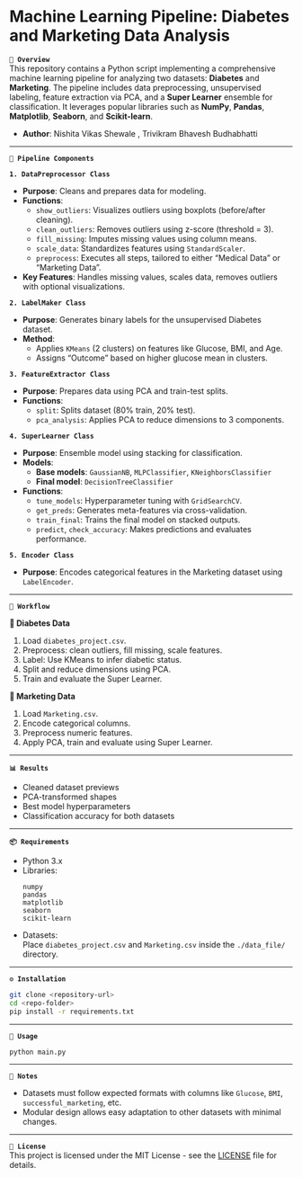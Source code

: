 # Machine Learning Pipeline: Diabetes and Marketing Data Analysis

**`📌 Overview`**  
This repository contains a Python script implementing a comprehensive machine learning pipeline for analyzing two datasets: **Diabetes** and **Marketing**. The pipeline includes data preprocessing, unsupervised labeling, feature extraction via PCA, and a **Super Learner** ensemble for classification. It leverages popular libraries such as **NumPy**, **Pandas**, **Matplotlib**, **Seaborn**, and **Scikit-learn**.

- **Author**: Nishita Vikas Shewale , Trivikram Bhavesh Budhabhatti

---

**`🔧 Pipeline Components`**

**`1. DataPreprocessor Class`**
- **Purpose**: Cleans and prepares data for modeling.
- **Functions**:
  - `show_outliers`: Visualizes outliers using boxplots (before/after cleaning).
  - `clean_outliers`: Removes outliers using z-score (threshold = 3).
  - `fill_missing`: Imputes missing values using column means.
  - `scale_data`: Standardizes features using `StandardScaler`.
  - `preprocess`: Executes all steps, tailored to either “Medical Data” or “Marketing Data”.
- **Key Features**: Handles missing values, scales data, removes outliers with optional visualizations.

**`2. LabelMaker Class`**
- **Purpose**: Generates binary labels for the unsupervised Diabetes dataset.
- **Method**: 
  - Applies `KMeans` (2 clusters) on features like Glucose, BMI, and Age.
  - Assigns “Outcome” based on higher glucose mean in clusters.

**`3. FeatureExtractor Class`**
- **Purpose**: Prepares data using PCA and train-test splits.
- **Functions**:
  - `split`: Splits dataset (80% train, 20% test).
  - `pca_analysis`: Applies PCA to reduce dimensions to 3 components.

**`4. SuperLearner Class`**
- **Purpose**: Ensemble model using stacking for classification.
- **Models**:
  - **Base models**: `GaussianNB`, `MLPClassifier`, `KNeighborsClassifier`
  - **Final model**: `DecisionTreeClassifier`
- **Functions**:
  - `tune_models`: Hyperparameter tuning with `GridSearchCV`.
  - `get_preds`: Generates meta-features via cross-validation.
  - `train_final`: Trains the final model on stacked outputs.
  - `predict`, `check_accuracy`: Makes predictions and evaluates performance.

**`5. Encoder Class`**
- **Purpose**: Encodes categorical features in the Marketing dataset using `LabelEncoder`.

---

**`🧠 Workflow`**

**🔹 Diabetes Data**
1. Load `diabetes_project.csv`.
2. Preprocess: clean outliers, fill missing, scale features.
3. Label: Use KMeans to infer diabetic status.
4. Split and reduce dimensions using PCA.
5. Train and evaluate the Super Learner.

**🔹 Marketing Data**
1. Load `Marketing.csv`.
2. Encode categorical columns.
3. Preprocess numeric features.
4. Apply PCA, train and evaluate using Super Learner.

---

**`📊 Results`**
- Cleaned dataset previews  
- PCA-transformed shapes  
- Best model hyperparameters  
- Classification accuracy for both datasets  

---

**`📦 Requirements`**
- Python 3.x  
- Libraries:  
  ```
  numpy  
  pandas  
  matplotlib  
  seaborn  
  scikit-learn
  ```
- Datasets:  
  Place `diabetes_project.csv` and `Marketing.csv` inside the `./data_file/` directory.

---

**`⚙️ Installation`**

```bash
git clone <repository-url>
cd <repo-folder>
pip install -r requirements.txt
```

---

**`🚀 Usage`**

```bash
python main.py
```
---

**`📝 Notes`**
- Datasets must follow expected formats with columns like `Glucose`, `BMI`, `successful_marketing`, etc.
- Modular design allows easy adaptation to other datasets with minimal changes.

---

**`📄 License`**  
This project is licensed under the MIT License - see the [LICENSE](LICENSE) file for details.
